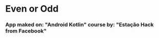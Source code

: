 <h1>Even or Odd</h1>
<h3>App maked on: "Android Kotlin" course by: "Estação Hack from Facebook"</h3>
